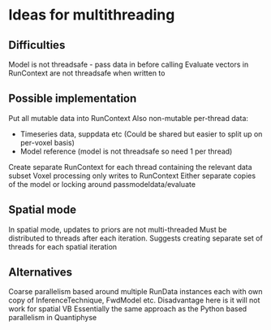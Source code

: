 Ideas for multithreading
========================

Difficulties
------------

Model is not threadsafe - pass data in before calling Evaluate
vectors in RunContext are not threadsafe when written to

Possible implementation
-----------------------

Put all mutable data into RunContext
Also non-mutable per-thread data:
  - Timeseries data, suppdata etc (Could be shared but easier to split up on per-voxel basis)
  - Model reference (model is not threadsafe so need 1 per thread)

Create separate RunContext for each thread containing the relevant data subset
Voxel processing only writes to RunContext
Either separate copies of the model or locking around passmodeldata/evaluate

Spatial mode
------------
In spatial mode, updates to priors are not multi-threaded
Must be distributed to threads after each iteration. Suggests creating 
separate set of threads for each spatial iteration

Alternatives
------------
Coarse parallelism based around multiple RunData instances each with own copy of
InferenceTechnique, FwdModel etc.
Disadvantage here is it will not work for spatial VB
Essentially the same approach as the Python based parallelism in Quantiphyse
